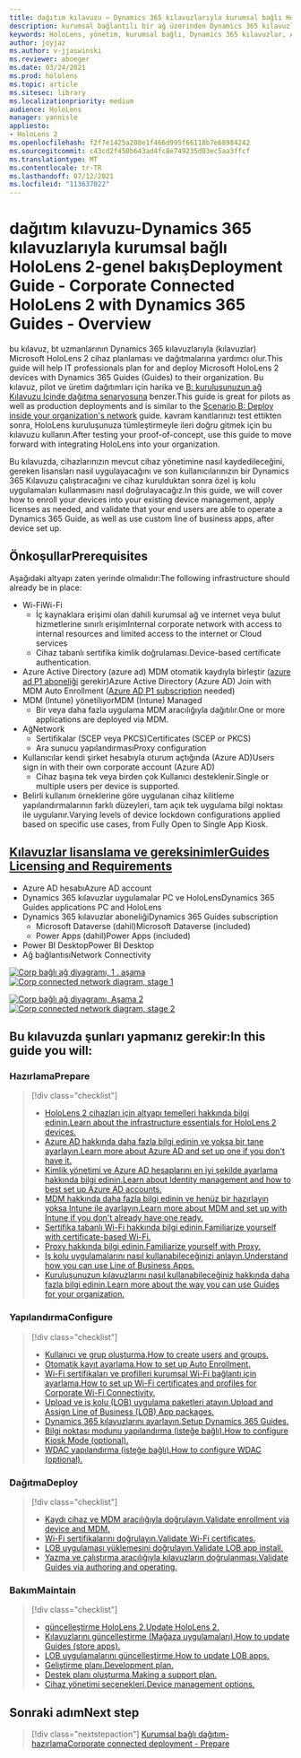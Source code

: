 ```yaml
---
title: dağıtım kılavuzu – Dynamics 365 kılavuzlarıyla kurumsal bağlı HoloLens 2-genel bakış
description: kurumsal bağlantılı bir ağ üzerinden Dynamics 365 kılavuzlarıyla HoloLens 2 cihazı kaydetmeyi öğrenin.
keywords: HoloLens, yönetim, kurumsal bağlı, Dynamics 365 kılavuzlar, AAD, Azure AD, MDM, mobil cihaz yönetimi
author: joyjaz
ms.author: v-jjaswinski
ms.reviewer: aboeger
ms.date: 03/24/2021
ms.prod: hololens
ms.topic: article
ms.sitesec: library
ms.localizationpriority: medium
audience: HoloLens
manager: yannisle
appliesto:
- HoloLens 2
ms.openlocfilehash: f2f7e1425a208e1f466d995f66118b7e68984242
ms.sourcegitcommit: c43cd2f450b643ad4fc8e749235d03ec5aa3ffcf
ms.translationtype: MT
ms.contentlocale: tr-TR
ms.lasthandoff: 07/12/2021
ms.locfileid: "113637022"
---
```

# <a name="deployment-guide---corporate-connected-hololens-2-with-dynamics-365-guides---overview"></a><span data-ttu-id="d2434-104">dağıtım kılavuzu-Dynamics 365 kılavuzlarıyla kurumsal bağlı HoloLens 2-genel bakış</span><span class="sxs-lookup"><span data-stu-id="d2434-104">Deployment Guide - Corporate Connected HoloLens 2 with Dynamics 365 Guides - Overview</span></span>

<span data-ttu-id="d2434-105">bu kılavuz, bt uzmanlarının Dynamics 365 kılavuzlarıyla (kılavuzlar) Microsoft HoloLens 2 cihaz planlaması ve dağıtmalarına yardımcı olur.</span><span class="sxs-lookup"><span data-stu-id="d2434-105">This guide will help IT professionals plan for and deploy Microsoft HoloLens 2 devices with Dynamics 365 Guides (Guides) to their organization.</span></span> <span data-ttu-id="d2434-106">Bu kılavuz, pilot ve üretim dağıtımları için harika ve [B: kuruluşunuzun ağ Kılavuzu Içinde dağıtma senaryosuna](/hololens/common-scenarios#scenario-b-deploy-inside-your-organizations-network) benzer.</span><span class="sxs-lookup"><span data-stu-id="d2434-106">This guide is great for pilots as well as production deployments and is similar to the [Scenario B: Deploy inside your organization's network](/hololens/common-scenarios#scenario-b-deploy-inside-your-organizations-network) guide.</span></span> <span data-ttu-id="d2434-107">kavram kanıtlarınızı test ettikten sonra, HoloLens kuruluşunuza tümleştirmeyle ileri doğru gitmek için bu kılavuzu kullanın.</span><span class="sxs-lookup"><span data-stu-id="d2434-107">After testing your proof-of-concept, use this guide to move forward with integrating HoloLens into your organization.</span></span>

<span data-ttu-id="d2434-108">Bu kılavuzda, cihazlarınızın mevcut cihaz yönetimine nasıl kaydedileceğini, gereken lisansları nasıl uygulayacağını ve son kullanıcılarınızın bir Dynamics 365 Kılavuzu çalıştıracağını ve cihaz kurulduktan sonra özel iş kolu uygulamaları kullanmasını nasıl doğrulayacağız.</span><span class="sxs-lookup"><span data-stu-id="d2434-108">In this guide, we will cover how to enroll your devices into your existing device management, apply licenses as needed, and validate that your end users are able to operate a Dynamics 365 Guide, as well as use custom line of business apps, after device set up.</span></span> 

## <a name="prerequisites"></a><span data-ttu-id="d2434-109">Önkoşullar</span><span class="sxs-lookup"><span data-stu-id="d2434-109">Prerequisites</span></span>

<span data-ttu-id="d2434-110">Aşağıdaki altyapı zaten yerinde olmalıdır:</span><span class="sxs-lookup"><span data-stu-id="d2434-110">The following infrastructure should already be in place:</span></span>
- <span data-ttu-id="d2434-111">Wi-Fi</span><span class="sxs-lookup"><span data-stu-id="d2434-111">Wi-Fi</span></span>
    - <span data-ttu-id="d2434-112">İç kaynaklara erişimi olan dahili kurumsal ağ ve internet veya bulut hizmetlerine sınırlı erişim</span><span class="sxs-lookup"><span data-stu-id="d2434-112">Internal corporate network with access to internal resources and limited access to the internet or Cloud services</span></span>
    - <span data-ttu-id="d2434-113">Cihaz tabanlı sertifika kimlik doğrulaması.</span><span class="sxs-lookup"><span data-stu-id="d2434-113">Device-based certificate authentication.</span></span>
- <span data-ttu-id="d2434-114">Azure Active Directory (azure ad) MDM otomatik kaydıyla birleştir ([azure ad P1 aboneliği](/azure/active-directory/fundamentals/active-directory-whatis) gerekir)</span><span class="sxs-lookup"><span data-stu-id="d2434-114">Azure Active Directory (Azure AD) Join with MDM Auto Enrollment ([Azure AD P1 subscription](/azure/active-directory/fundamentals/active-directory-whatis) needed)</span></span>
- <span data-ttu-id="d2434-115">MDM (Intune) yönetiliyor</span><span class="sxs-lookup"><span data-stu-id="d2434-115">MDM (Intune) Managed</span></span>
    - <span data-ttu-id="d2434-116">Bir veya daha fazla uygulama MDM aracılığıyla dağıtılır.</span><span class="sxs-lookup"><span data-stu-id="d2434-116">One or more applications are deployed via MDM.</span></span>
- <span data-ttu-id="d2434-117">Ağ</span><span class="sxs-lookup"><span data-stu-id="d2434-117">Network</span></span> 
    - <span data-ttu-id="d2434-118">Sertifikalar (SCEP veya PKCS)</span><span class="sxs-lookup"><span data-stu-id="d2434-118">Certificates (SCEP or PKCS)</span></span>
    - <span data-ttu-id="d2434-119">Ara sunucu yapılandırması</span><span class="sxs-lookup"><span data-stu-id="d2434-119">Proxy configuration</span></span>
- <span data-ttu-id="d2434-120">Kullanıcılar kendi şirket hesabıyla oturum açtığında (Azure AD)</span><span class="sxs-lookup"><span data-stu-id="d2434-120">Users sign in with their own corporate account (Azure AD)</span></span>
    - <span data-ttu-id="d2434-121">Cihaz başına tek veya birden çok Kullanıcı desteklenir.</span><span class="sxs-lookup"><span data-stu-id="d2434-121">Single or multiple users per device is supported.</span></span>
- <span data-ttu-id="d2434-122">Belirli kullanım örneklerine göre uygulanan cihaz kilitleme yapılandırmalarının farklı düzeyleri, tam açık tek uygulama bilgi noktası ile uygulanır.</span><span class="sxs-lookup"><span data-stu-id="d2434-122">Varying levels of device lockdown configurations applied based on specific use cases, from Fully Open to Single App Kiosk.</span></span>

## <a name="guides-licensing-and-requirements"></a>[<span data-ttu-id="d2434-123">Kılavuzlar lisanslama ve gereksinimler</span><span class="sxs-lookup"><span data-stu-id="d2434-123">Guides Licensing and Requirements</span></span>](/dynamics365/mixed-reality/guides/requirements#licensing-and-product-requirements)

- <span data-ttu-id="d2434-124">Azure AD hesabı</span><span class="sxs-lookup"><span data-stu-id="d2434-124">Azure AD account</span></span>
- <span data-ttu-id="d2434-125">Dynamics 365 kılavuzlar uygulamalar PC ve HoloLens</span><span class="sxs-lookup"><span data-stu-id="d2434-125">Dynamics 365 Guides applications PC and HoloLens</span></span>
- <span data-ttu-id="d2434-126">Dynamics 365 kılavuzlar aboneliği</span><span class="sxs-lookup"><span data-stu-id="d2434-126">Dynamics 365 Guides subscription</span></span>
    - <span data-ttu-id="d2434-127">Microsoft Dataverse (dahil)</span><span class="sxs-lookup"><span data-stu-id="d2434-127">Microsoft Dataverse (included)</span></span>
    - <span data-ttu-id="d2434-128">Power Apps (dahil)</span><span class="sxs-lookup"><span data-stu-id="d2434-128">Power Apps (included)</span></span>
- <span data-ttu-id="d2434-129">Power BI Desktop</span><span class="sxs-lookup"><span data-stu-id="d2434-129">Power BI Desktop</span></span>
- <span data-ttu-id="d2434-130">Ağ bağlantısı</span><span class="sxs-lookup"><span data-stu-id="d2434-130">Network Connectivity</span></span>

<span data-ttu-id="d2434-131">[![Corp bağlı ağ diyagramı, 1 ](./images/deployment-guides-revised-scenario-b-01-1.png) . aşama](./images/deployment-guides-revised-scenario-b-01-1.png#lightbox)</span><span class="sxs-lookup"><span data-stu-id="d2434-131">[ ![Corp connected network diagram, stage 1](./images/deployment-guides-revised-scenario-b-01-1.png) ](./images/deployment-guides-revised-scenario-b-01-1.png#lightbox)</span></span>

<span data-ttu-id="d2434-132">[![Corp bağlı ağ diyagramı, Aşama 2 ](./images/deployment-guides-revised-scenario-b-02-1.png)](./images/deployment-guides-revised-scenario-b-02-1.png#lightbox)</span><span class="sxs-lookup"><span data-stu-id="d2434-132">[ ![Corp connected network diagram, stage 2](./images/deployment-guides-revised-scenario-b-02-1.png) ](./images/deployment-guides-revised-scenario-b-02-1.png#lightbox)</span></span>

## <a name="in-this-guide-you-will"></a><span data-ttu-id="d2434-133">Bu kılavuzda şunları yapmanız gerekir:</span><span class="sxs-lookup"><span data-stu-id="d2434-133">In this guide you will:</span></span>
### <a name="prepare"></a><span data-ttu-id="d2434-134">Hazırlama</span><span class="sxs-lookup"><span data-stu-id="d2434-134">Prepare</span></span>
> [!div class="checklist"]
>- [<span data-ttu-id="d2434-135">HoloLens 2 cihazları için altyapı temelleri hakkında bilgi edinin.</span><span class="sxs-lookup"><span data-stu-id="d2434-135">Learn about the infrastructure essentials for HoloLens 2 devices.</span></span>](hololens2-corp-connected-prepare.md#infrastructure-essentials)
>- [<span data-ttu-id="d2434-136">Azure AD hakkında daha fazla bilgi edinin ve yoksa bir tane ayarlayın.</span><span class="sxs-lookup"><span data-stu-id="d2434-136">Learn more about Azure AD and set up one if you don't have it.</span></span>](hololens2-corp-connected-prepare.md#azure-active-directory)
>- [<span data-ttu-id="d2434-137">Kimlik yönetimi ve Azure AD hesaplarını en iyi şekilde ayarlama hakkında bilgi edinin.</span><span class="sxs-lookup"><span data-stu-id="d2434-137">Learn about Identity management and how to best set up Azure AD accounts.</span></span>](hololens2-corp-connected-prepare.md#identity-management)
>- [<span data-ttu-id="d2434-138">MDM hakkında daha fazla bilgi edinin ve henüz bir hazırlayın yoksa Intune ile ayarlayın.</span><span class="sxs-lookup"><span data-stu-id="d2434-138">Learn more about MDM and set up with Intune if you don't already have one ready.</span></span>](hololens2-corp-connected-prepare.md#mobile-device-management)
>- [<span data-ttu-id="d2434-139">Sertifika tabanlı Wi-Fi hakkında bilgi edinin.</span><span class="sxs-lookup"><span data-stu-id="d2434-139">Familiarize yourself with certificate-based Wi-Fi.</span></span>](hololens2-corp-connected-prepare.md#certificates)
>- [<span data-ttu-id="d2434-140">Proxy hakkında bilgi edinin.</span><span class="sxs-lookup"><span data-stu-id="d2434-140">Familiarize yourself with Proxy.</span></span>](hololens2-corp-connected-prepare.md#proxy)
>- [<span data-ttu-id="d2434-141">Iş kolu uygulamalarını nasıl kullanabileceğinizi anlayın.</span><span class="sxs-lookup"><span data-stu-id="d2434-141">Understand how you can use Line of Business Apps.</span></span>](hololens2-corp-connected-prepare.md#line-of-business-apps)
>- [<span data-ttu-id="d2434-142">Kuruluşunuzun kılavuzlarını nasıl kullanabileceğiniz hakkında daha fazla bilgi edinin.</span><span class="sxs-lookup"><span data-stu-id="d2434-142">Learn more about the way you can use Guides for your organization.</span></span>](hololens2-corp-connected-prepare.md#guides-playbook)
### <a name="configure"></a><span data-ttu-id="d2434-143">Yapılandırma</span><span class="sxs-lookup"><span data-stu-id="d2434-143">Configure</span></span>
> [!div class="checklist"]
>- [<span data-ttu-id="d2434-144">Kullanıcı ve grup oluşturma.</span><span class="sxs-lookup"><span data-stu-id="d2434-144">How to create users and groups.</span></span>](hololens2-corp-connected-configure.md#azure-users-and-groups)
>- [<span data-ttu-id="d2434-145">Otomatik kayıt ayarlama.</span><span class="sxs-lookup"><span data-stu-id="d2434-145">How to set up Auto Enrollment.</span></span>](hololens2-corp-connected-configure.md#auto-enrollment-on-hololens-2)
>- [<span data-ttu-id="d2434-146">Wi-Fi sertifikaları ve profilleri kurumsal Wi-Fi bağlantı için ayarlama.</span><span class="sxs-lookup"><span data-stu-id="d2434-146">How to set up Wi-Fi certificates and profiles for Corporate Wi-Fi Connectivity.</span></span>](hololens2-corp-connected-configure.md#corporate-wi-fi-connectivity)
>- [<span data-ttu-id="d2434-147">Upload ve iş kolu (LOB) uygulama paketleri atayın.</span><span class="sxs-lookup"><span data-stu-id="d2434-147">Upload and Assign Line of Business (LOB) App packages.</span></span>](hololens2-corp-connected-configure.md#app-deployment)
>- [<span data-ttu-id="d2434-148">Dynamics 365 kılavuzlarını ayarlayın.</span><span class="sxs-lookup"><span data-stu-id="d2434-148">Setup Dynamics 365 Guides.</span></span>](hololens2-corp-connected-configure.md#setup-guides-application-licenses-dataverse-and-authoring)
>- [<span data-ttu-id="d2434-149">Bilgi noktası modunu yapılandırma (isteğe bağlı).</span><span class="sxs-lookup"><span data-stu-id="d2434-149">How to configure Kiosk Mode (optional).</span></span>](hololens2-corp-connected-configure.md#optional-kiosk-mode)
>- [<span data-ttu-id="d2434-150">WDAC yapılandırma (isteğe bağlı).</span><span class="sxs-lookup"><span data-stu-id="d2434-150">How to configure WDAC (optional).</span></span>](hololens2-corp-connected-configure.md#optional-wdac)
### <a name="deploy"></a><span data-ttu-id="d2434-151">Dağıtma</span><span class="sxs-lookup"><span data-stu-id="d2434-151">Deploy</span></span>
> [!div class="checklist"]
>-  [<span data-ttu-id="d2434-152">Kaydı cihaz ve MDM aracılığıyla doğrulayın.</span><span class="sxs-lookup"><span data-stu-id="d2434-152">Validate enrollment via device and MDM.</span></span>](hololens2-corp-connected-deploy.md#enrollment-validation)
>-  [<span data-ttu-id="d2434-153">Wi-Fi sertifikalarını doğrulayın.</span><span class="sxs-lookup"><span data-stu-id="d2434-153">Validate Wi-Fi certificates.</span></span>](hololens2-corp-connected-deploy.md#wi-fi-certificate-validation)
>-  [<span data-ttu-id="d2434-154">LOB uygulaması yüklemesini doğrulayın.</span><span class="sxs-lookup"><span data-stu-id="d2434-154">Validate LOB app install.</span></span>](hololens2-corp-connected-deploy.md#validate-lob-app-install)
>-  [<span data-ttu-id="d2434-155">Yazma ve çalıştırma aracılığıyla kılavuzların doğrulanması.</span><span class="sxs-lookup"><span data-stu-id="d2434-155">Validate Guides via authoring and operating.</span></span>](hololens2-corp-connected-deploy.md#validate-dynamics-365-guides)
### <a name="maintain"></a><span data-ttu-id="d2434-156">Bakım</span><span class="sxs-lookup"><span data-stu-id="d2434-156">Maintain</span></span>
> [!div class="checklist"]
>- [<span data-ttu-id="d2434-157">güncelleştirme HoloLens 2.</span><span class="sxs-lookup"><span data-stu-id="d2434-157">Update HoloLens 2.</span></span>](hololens2-corp-connected-maintain.md#update-hololens)
>- [<span data-ttu-id="d2434-158">Kılavuzlarını güncelleştirme (Mağaza uygulamaları).</span><span class="sxs-lookup"><span data-stu-id="d2434-158">How to update Guides (store apps).</span></span>](hololens2-corp-connected-maintain.md#how-to-update-dynamics-365-guides-and-other-store-apps)
>- [<span data-ttu-id="d2434-159">LOB uygulamalarını güncelleştirme.</span><span class="sxs-lookup"><span data-stu-id="d2434-159">How to update LOB apps.</span></span>](hololens2-corp-connected-maintain.md#how-to-update-lob-apps) 
>- [<span data-ttu-id="d2434-160">Geliştirme planı.</span><span class="sxs-lookup"><span data-stu-id="d2434-160">Development plan.</span></span>](hololens2-corp-connected-maintain.md#development-plan) 
>- [<span data-ttu-id="d2434-161">Destek planı oluşturma.</span><span class="sxs-lookup"><span data-stu-id="d2434-161">Making a support plan.</span></span>](hololens2-corp-connected-maintain.md#support-plan)
>- [<span data-ttu-id="d2434-162">Cihaz yönetimi seçenekleri.</span><span class="sxs-lookup"><span data-stu-id="d2434-162">Device management options.</span></span>](hololens2-corp-connected-maintain.md#device-management)

## <a name="next-step"></a><span data-ttu-id="d2434-163">Sonraki adım</span><span class="sxs-lookup"><span data-stu-id="d2434-163">Next step</span></span> 
> [!div class="nextstepaction"]
> [<span data-ttu-id="d2434-164">Kurumsal bağlı dağıtım-hazırlama</span><span class="sxs-lookup"><span data-stu-id="d2434-164">Corporate connected deployment - Prepare</span></span>](hololens2-corp-connected-prepare.md)

